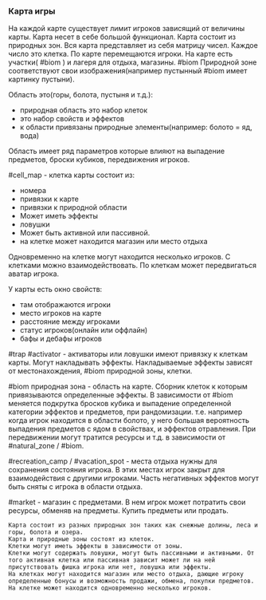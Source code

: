 ### Карта игры

На каждой карте существует лимит игроков зависящий от величины карты.
Карта несет в себе большой функционал.  Карта состоит из природных зон. Вся карта представляет из себя матрицу чисел. Каждое число это клетка. По карте перемещаются игроки. На карте есть участки( #biom ) и лагеря для отдыха, магазины. #biom Природной зоне соответствуют свои изображения(например пустынный #biom имеет картинку пустыни).

Область это(горы, болота, пустыня и т.д.):
- природная область это набор клеток
- это набор свойств и эффектов
- к области привязаны природные элементы(например: болото = яд, вода)

Область имеет ряд параметров которые влияют на выпадение предметов, броски кубиков, передвижения игроков.

#cell_map - клетка карты состоит из:
- номера
- привязки к карте
- привязки к природной области
- Может иметь эффекты
- ловушки
- Может быть активной или пассивной.
- на клетке может находится магазин или место отдыха

Одновременно на клетке могут находится несколько игроков. С клетками можно взаимодействовать. По клеткам может передвигаться аватар игрока.

У карты есть окно свойств:
- там отображаются игроки
- место игроков на карте
- расстояние между игроками
- статус игроков(онлайн или оффлайн)
- бафы и дебафы игроков

#trap #activator - активаторы или ловушки имеют привязку к клеткам карты. Могут накладывать эффекты. Накладываемые эффекты зависят от местонахождения, #biom природной зоны, клетки.

#biom природная зона - область на карте. Сборник клеток к которым привязываются определенные эффекты. В зависимости от #biom  меняется подкрутка бросков кубика и выпадение определенной категории эффектов и предметов, при рандомизации. т.е. например когда игрок находится в области болото, у него большая вероятность выпадения предметов с ядом в свойствах, и эффектов отравления. При передвижении могут тратится ресурсы и т.д. в зависимости от #natural_zone / #biom. 

#recreation_camp / #vacation_spot - места отдыха нужны для сохранения состояния игрока. В этих местах игрок закрыт для взаимодействия с другими игроками. Часть негативных эффектов могут быть сняты с игрока в области отдыха.

#market - магазин с предметами. В нем игрок может потратить свои ресурсы, обменяв на предметы. Купить предметы или продать.

>
	Карта состоит из разных природных зон таких как снежные долины, леса и горы, болота и озера.
	Карта и природные зоны состоят из клеток.
	Клетки могут иметь эффекты в зависимости от зоны.
	Клетки могут содержать ловушки, могут быть пассивными и активными. От того активная клетка или пассивная зависит может ли на ней присутствовать фишка игрока или нет, ловушка или эффекты.
	На клетках могут находится магазин или место отдыха, дающие игроку определенные бонусы и возможность продажи, обмена, покупки предметов.
	На клетке может находится одновременно несколько игроков.

